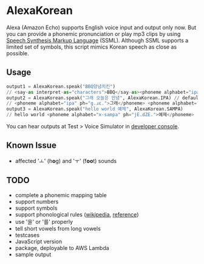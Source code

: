 # AlexaKorean

Alexa (Amazon Echo) supports English voice input and output only now. But you
can provide a phonemic pronunciation or play mp3 clips by using [Speech
Synthesis Markup Language][ssml] (SSML). Although SSML supports a limited set
of symbols, this script mimics Korean speech as close as possible.

## Usage

```python
output1 = AlexaKorean.speak("BBQ양념치킨")
// <say-as interpret-as="characters">BBQ</say-as><phoneme alphabet="ipa" ph="jɑŋ.njʌm.t͡ʃi.kin.">양념치킨</phoneme>
output2 = AlexaKorean.speak("그래 오늘은 안녕", AlexaKorean.IPA) // default: IPA
// <phoneme alphabet="ipa" ph="g.ɹɛ.">그래</phoneme> <phoneme alphabet="ipa" ph="oʊ.nl.n.">오늘은</phoneme> ...
output3 = AlexaKorean.speak("hello world 예제", AlexaKorean.SAMPA)
// hello world <phoneme alphabet="x-sampa" ph="jE.dZE.">예제</phoneme>
```

You can hear outputs at Test > Voice Simulator in [developer
console][developer_console].

## Known Issue

* affected 'ㅗ' (h**o**g) and 'ㅜ' (f**oo**t) sounds

## TODO

* complete a phonemic mapping table
* support numbers
* support symbols
* support phonological rules ([wikipedia][korean_phonology],
  [reference][standard])
* use '을' or '를' properly
* tell short vowels from long vowels
* testcases
* JavaScript version
* package, deployable to AWS Lambda
* sample output

[ssml]: https://developer.amazon.com/public/solutions/alexa/alexa-skills-kit/docs/speech-synthesis-markup-language-ssml-reference
[developer_console]: https://developer.amazon.com/edw/home.html#/skills
[unicode_jamo]: https://en.wikipedia.org/wiki/Hangul_Jamo_(Unicode_block)
[korean_phonology]: https://en.wikipedia.org/wiki/Korean_phonology
[standard]: http://www.korean.go.kr/front/page/pageView.do?page_id=P000085

